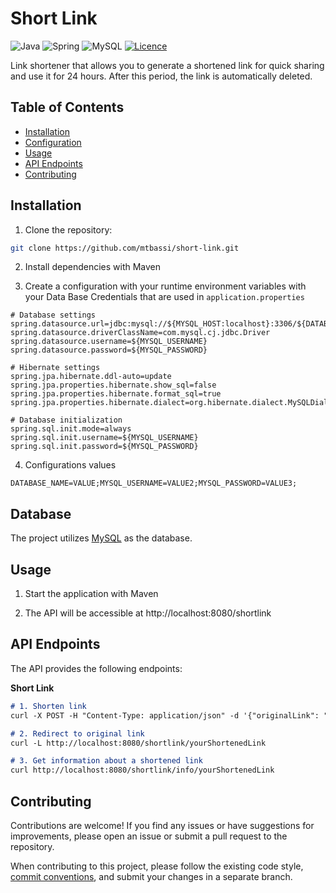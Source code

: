 # Short Link
![Java](https://img.shields.io/badge/java-%23ED8B00.svg?style=for-the-badge&logo=openjdk&logoColor=white)
![Spring](https://img.shields.io/badge/spring-%236DB33F.svg?style=for-the-badge&logo=spring&logoColor=white)
![MySQL](https://img.shields.io/badge/MySQL-%23ED8B00.svg?style=for-the-badge&logo=mysql&logoColor=white&color=%233d6ab2)
[![Licence](https://img.shields.io/github/license/Ileriayo/markdown-badges?style=for-the-badge)](./LICENSE)

Link shortener that allows you to generate a shortened link for quick sharing and use it for 24 hours. After this period, the link is automatically deleted.

## Table of Contents

- [Installation](#installation)
- [Configuration](#configuration)
- [Usage](#usage)
- [API Endpoints](#api-endpoints)
- [Contributing](#contributing)

## Installation

1. Clone the repository:

```bash
git clone https://github.com/mtbassi/short-link.git
```

2. Install dependencies with Maven

3. Create a configuration with your runtime environment variables with your Data Base Credentials that are used in `application.properties`

```properties
# Database settings
spring.datasource.url=jdbc:mysql://${MYSQL_HOST:localhost}:3306/${DATABASE_NAME}
spring.datasource.driverClassName=com.mysql.cj.jdbc.Driver
spring.datasource.username=${MYSQL_USERNAME}
spring.datasource.password=${MYSQL_PASSWORD}

# Hibernate settings
spring.jpa.hibernate.ddl-auto=update
spring.jpa.properties.hibernate.show_sql=false
spring.jpa.properties.hibernate.format_sql=true
spring.jpa.properties.hibernate.dialect=org.hibernate.dialect.MySQLDialect

# Database initialization
spring.sql.init.mode=always
spring.sql.init.username=${MYSQL_USERNAME}
spring.sql.init.password=${MYSQL_PASSWORD}
```

4. Configurations values

```properties
DATABASE_NAME=VALUE;MYSQL_USERNAME=VALUE2;MYSQL_PASSWORD=VALUE3;
```

## Database
The project utilizes [MySQL](https://www.mysql.com/) as the database.

## Usage

1. Start the application with Maven

2. The API will be accessible at http://localhost:8080/shortlink

## API Endpoints
The API provides the following endpoints:

**Short Link**
```markdown
# 1. Shorten link
curl -X POST -H "Content-Type: application/json" -d '{"originalLink": "https://example.com"}' http://localhost:8080/shortlink

# 2. Redirect to original link
curl -L http://localhost:8080/shortlink/yourShortenedLink

# 3. Get information about a shortened link
curl http://localhost:8080/shortlink/info/yourShortenedLink
```

## Contributing

Contributions are welcome! If you find any issues or have suggestions for improvements, please open an issue or submit a pull request to the repository.

When contributing to this project, please follow the existing code style, [commit conventions](https://www.conventionalcommits.org/en/v1.0.0/), and submit your changes in a separate branch.
